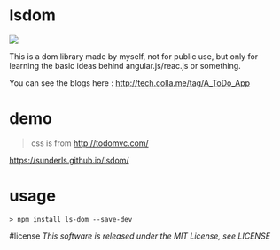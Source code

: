 # lsdom

![](https://travis-ci.org/sunderls/lsdom.svg?branch=master)

This is a dom library made by myself, not for public use, but only for learning the basic ideas behind angular.js/reac.js or something.

You can see the blogs here : http://tech.colla.me/tag/A_ToDo_App

# demo

> css is from http://todomvc.com/

https://sunderls.github.io/lsdom/

# usage

```
> npm install ls-dom --save-dev
```


#license
*This software is released under the MIT License, see LICENSE*
